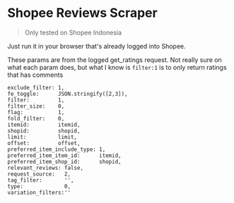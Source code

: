 # Shopee Reviews Scraper

> Only tested on Shopee Indonesia

Just run it in your browser that's already logged into Shopee.

These params are from the logged get_ratings request. Not really sure on what each param does, but what I know is `filter:1` is to only return ratings that has comments
```
exclude_filter: 1,
fe_toggle:      JSON.stringify([2,3]),
filter:         1,
filter_size:    0,
flag:           1,
fold_filter:    0,
itemid:         itemid,
shopid:         shopid,
limit:          limit,
offset:         offset,
preferred_item_include_type: 1,
preferred_item_item_id:      itemid,
preferred_item_shop_id:      shopid,
relevant_reviews: false,
request_source:   2,
tag_filter:       '',
type:             0,
variation_filters:''
```
